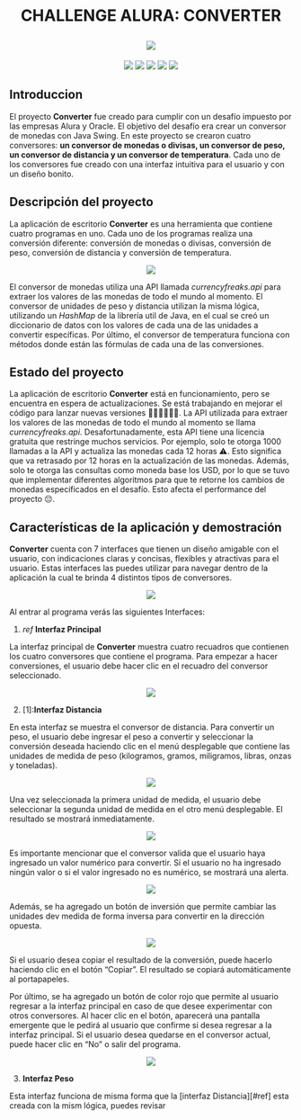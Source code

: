 <h1 align="center"><p align="center"> CHALLENGE ALURA: CONVERTER </p>
<img src="src/imagenes/imagenesReadme/PortadaConverter.png">
</h1>
<p align="center">
<img src="src/imagenes/imagenesReadme/relaease-date-july.svg">
<img src="src/imagenes/imagenesReadme/conversor-unidades.svg">
<a href = "https://docs.oracle.com/javase/7/docs/api/javax/swing/package-summary.html"><img src="src/imagenes/imagenesReadme/java-swing.svg"></a>
<a href = "https://currencyfreaks.com/documentation.html"><img src="src/imagenes/imagenesReadme/using-currencyfreaks.api.svg" ></a>
<a href = "https://docs.oracle.com/javase/8/docs/api/java/util/HashMap.html"><img src="src/imagenes/imagenesReadme/java-hashmap.svg"></a>
</p>

## Introduccion
<p>El proyecto <strong>Converter</strong> fue creado para cumplir con un desafío impuesto por las empresas Alura y Oracle. El objetivo del desafío era crear un conversor de monedas con Java Swing. En este proyecto se crearon cuatro conversores: <strong>un conversor de monedas o divisas, un conversor de peso, un conversor de distancia y un conversor de temperatura</strong>. Cada uno de los conversores fue creado con una interfaz intuitiva para el usuario y con un diseño bonito.</p>

## Descripción del proyecto


<p>La aplicación de escritorio <strong>Converter</strong> es una herramienta que contiene cuatro programas en uno. Cada uno de los programas realiza una conversión diferente: conversión de monedas o divisas, conversión de peso, conversión de distancia y conversión de temperatura.</p>

<p align="center"><img src="src/imagenes/imagenesReadme/converter.png"></p>

<p>El conversor de monedas utiliza una API llamada <em>currencyfreaks.api</em> para extraer los valores de las monedas de todo el mundo al momento. El conversor de unidades de peso y distancia utilizan la misma lógica, utilizando un <em>HashMap</em> de la librería util de Java, en el cual se creó un diccionario de datos con los valores de cada una de las unidades a convertir específicas. Por último, el conversor de temperatura funciona con métodos donde están las fórmulas de cada una de las conversiones.</p>

## Estado del proyecto

La aplicación de escritorio <strong>Converter</strong> está en funcionamiento, pero se encuentra en espera de actualizaciones. Se está trabajando en mejorar el código para lanzar nuevas versiones 👨🏼‍💻👨🏼‍🔧. La API utilizada para extraer los valores de las monedas de todo el mundo al momento se llama <em>currencyfreaks.api</em>. Desafortunadamente, esta API tiene una licencia gratuita que restringe muchos servicios. Por ejemplo, solo te otorga 1000 llamadas a la API y actualiza las monedas cada 12 horas ⚠️. Esto significa que va retrasado por 12 horas en la actualización de las monedas. Además, solo te otorga las consultas como moneda base los USD, por lo que se tuvo que implementar diferentes algoritmos para que te retorne los cambios de monedas especificados en el desafío. Esto afecta el performance del proyecto 😔.

## Características de la aplicación y demostración
<strong>Converter</strong> cuenta con 7 interfaces que tienen un diseño amigable con el usuario, con indicaciones claras y concisas, flexibles y atractivas para el usuario. Estas interfaces las puedes utilizar para navegar dentro de la aplicación la cual te brinda 4 distintos tipos de conversores.

<p align="center"><img src="src/imagenes/imagenesReadme/interfaces.gif"></p>

<p>Al entrar al programa verás las siguientes Interfaces:</p>

1) *ref* **Interfaz Principal**

La interfaz principal de **Converter** muestra cuatro recuadros que contienen los cuatro conversores que contiene el programa. Para empezar a hacer conversiones, el usuario debe hacer clic en el recuadro del conversor seleccionado.
<p align="center"><img src="src/imagenes/imagenesReadme/interfazPrincipal.gif"></p>

2) [1]:**Interfaz Distancia**

En esta interfaz se muestra el conversor de distancia. Para convertir un peso, el usuario debe ingresar el peso a convertir y seleccionar la conversión deseada haciendo clic en el menú desplegable que contiene las unidades de medida de peso (kilogramos, gramos, miligramos, libras, onzas y toneladas).

<p align="center"><img src="src/imagenes/imagenesReadme/Desplieguecombo.gif"></p>

Una vez seleccionada la primera unidad de medida, el usuario debe seleccionar la segunda unidad de medida en el otro menú desplegable. El resultado se mostrará inmediatamente.

<p align="center"><img src="src/imagenes/imagenesReadme/resultadoDistancia.gif"></p>

Es importante mencionar que el conversor valida que el usuario haya ingresado un valor numérico para convertir. Si el usuario no ha ingresado ningún valor o si el valor ingresado no es numérico, se mostrará una alerta.

<p align="center"><img src="src/imagenes/imagenesReadme/errorDistancia.png"></p>

Además, se ha agregado un botón de inversión que permite cambiar las unidades dev medida de forma inversa para convertir en la dirección opuesta.

<p align="center"><img src="src/imagenes/imagenesReadme/inversionDistancia.gif"></p>

Si el usuario desea copiar el resultado de la conversión, puede hacerlo haciendo clic en el botón “Copiar”. El resultado se copiará automáticamente al portapapeles.

Por último, se ha agregado un botón de color rojo que permite al usuario regresar a la interfaz principal en caso de que desee experimentar con otros conversores. Al hacer clic en el botón, aparecerá una pantalla emergente que le pedirá al usuario que confirme si desea regresar a la interfaz principal. Si el usuario desea quedarse en el conversor actual, puede hacer clic en “No” o salir del programa.

<p align="center"><img src="src/imagenes/imagenesReadme/regresarDistancia.png"></p>

3) **Interfaz Peso**

Esta interfaz funciona de misma forma que la [interfaz Distancia][#ref] esta creada con la mism lógica, puedes revisar 
